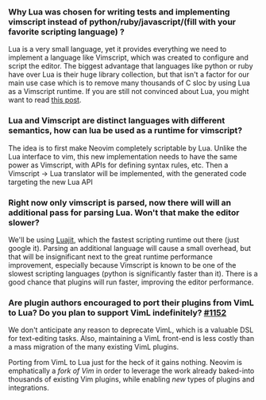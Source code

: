 ### Why Lua was chosen for writing tests and implementing vimscript instead of python/ruby/javascript/(fill with your favorite scripting language) ?

Lua is a very small language, yet it provides everything we need to implement a language like Vimscript, which was created to configure and script the editor. The biggest advantage that languages like python or ruby have over Lua is their huge library collection, but that isn't a factor for our main use case which is to remove many thousands of C sloc by using Lua as a Vimscript runtime. If you are still not convinced about Lua, you might want to read [this post](http://blog.datamules.com/blog/2012/01/30/why-lua/).

### Lua and Vimscript are distinct languages with different semantics, how can lua be used as a runtime for vimscript?

The idea is to first make Neovim completely scriptable by Lua. Unlike the Lua interface to vim, this new implementation needs to have the same power as Vimscript, with APIs for defining syntax rules, etc. Then a Vimscript -> Lua translator will be implemented, with the generated code targeting the new Lua API

### Right now only vimscript is parsed, now there will will an additional pass for parsing Lua. Won't that make the editor slower?

We'll be using [Luajit](http://luajit.org/), which the fastest scripting runtime out there (just google it). Parsing an additional language will cause a small overhead, but that will be insignificant next to the great runtime performance improvement, especially because Vimscript is known to be one of the slowest scripting languages (python is significantly faster than it). There is a good chance that plugins will run  faster, improving the editor performance.

### Are plugin authors encouraged to port their plugins from VimL to Lua? Do you plan to support VimL indefinitely? [#1152](https://github.com/neovim/neovim/issues/1152)

We don't anticipate any reason to deprecate VimL, which is a valuable DSL for text-editing tasks. Also, maintaining a VimL front-end is less costly than a mass migration of the many existing VimL plugins.

Porting from VimL to Lua just for the heck of it gains nothing. Neovim is emphatically a *fork of Vim* in order to leverage the work already baked-into thousands of existing Vim plugins, while enabling *new* types of plugins and integrations.
